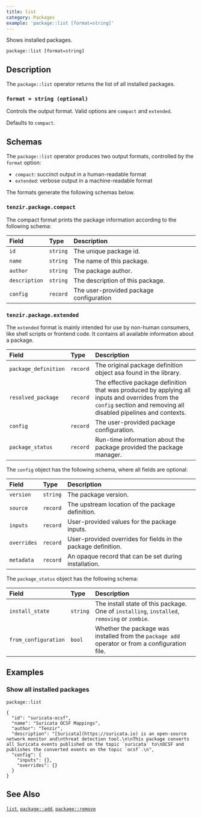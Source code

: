 ```yaml
---
title: list
category: Packages
example: 'package::list [format=string]'
---
```



Shows installed packages.

```tql
package::list [format=string]
```

## Description

The `package::list` operator returns the list of all installed packages.

### `format = string (optional)`

Controls the output format. Valid options are `compact` and `extended`.

Defaults to `compact`.

## Schemas

The `package::list` operator produces two output formats, controlled by the
`format` option:

- `compact`: succinct output in a human-readable format
- `extended`: verbose output in a machine-readable format

The formats generate the following schemas below.

### `tenzir.package.compact`

The compact format prints the package information according to the following
schema:

|Field|Type|Description|
|:-|:-|:-|
|`id`|`string`|The unique package id.|
|`name`|`string`|The name of this package.|
|`author`|`string`|The package author.|
|`description`|`string`|The description of this package.|
|`config`|`record`|The user-provided package configuration|

### `tenzir.package.extended`

The `extended` format is mainly intended for use by non-human consumers,
like shell scripts or frontend code. It contains all available information
about a package.

|Field|Type|Description|
|:-|:-|:-|
|`package_definition`|`record`|The original package definition object asa found in the library.|
|`resolved_package`|`record`|The effective package definition that was produced by applying all inputs and overrides from the `config` section and removing all disabled pipelines and contexts.|
|`config`|`record`|The user-provided package configuration.|
|`package_status`|`record`|Run-time information about the package provided the package manager.|

The `config` object has the following schema, where all fields are optional:

|Field|Type|Description|
|:-|:-|:-|
|`version`|`string`|The package version.|
|`source`|`record`|The upstream location of the package definition.|
|`inputs`|`record`|User-provided values for the package inputs.|
|`overrides`|`record`|User-provided overrides for fields in the package definition.|
|`metadata`|`record`|An opaque record that can be set during installation.|

The `package_status` object has the following schema:

|Field|Type|Description|
|:-|:-|:-|
|`install_state`|`string`|The install state of this package. One of `installing`, `installed`, `removing` or `zombie`.|
|`from_configuration`|`bool`|Whether the package was installed from the `package add` operator or from a configuration file.|

## Examples

### Show all installed packages

```tql
package::list
```

```tql
{
  "id": "suricata-ocsf",
  "name": "Suricata OCSF Mappings",
  "author": "Tenzir",
  "description": "[Suricata](https://suricata.io) is an open-source network monitor and\nthreat detection tool.\n\nThis package converts all Suricata events published on the topic `suricata` to\nOCSF and publishes the converted events on the topic `ocsf`.\n",
  "config": {
    "inputs": {},
    "overrides": {}
  }
}
```

## See Also

[`list`](/reference/operators/pipeline/list),
[`package::add`](/reference/operators/package/add),
[`package::remove`](/reference/operators/package/remove)
